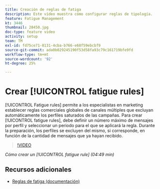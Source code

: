 ```yaml
---
title: Creación de reglas de fatiga
description: Este vídeo muestra cómo configurar reglas de tipología.
feature: Fatigue Management
kt: 3446
thumbnail: 28450.jpg
doc-type: feature video
activity: setup
team: TM
exl-id: fd75ce71-8131-4cba-b766-e68f59ebcbf9
source-git-commit: ada0b029245190f53d58fa93c79c161719bfe9fd
workflow-type: tm+mt
source-wordcount: '92'
ht-degree: 25%

---
```


# Crear [!UICONTROL fatigue rules]

[!UICONTROL Fatigue rules] permite a los especialistas en marketing establecer reglas comerciales globales de canales múltiples que excluyan automáticamente los perfiles saturados de las campañas.
Para crear [!UICONTROL fatigue rules], debe definir un número máximo de mensajes por perfil y seleccionar un periodo para el que se aplicará la regla. Durante la preparación, los perfiles se excluyen del mismo, si corresponde, en función de la cantidad de mensajes que ya hayan recibido.

>[!VIDEO](https://video.tv.adobe.com/v/28450?quality=12)

*Cómo crear un [!UICONTROL fatigue rule] (04:49 min)*

## Recursos adicionales

* [Reglas de fatiga (documentación)](https://experienceleague.adobe.com/docs/campaign-standard/using/testing-and-sending/working-with-typology-rules/fatigue-rules.html)
